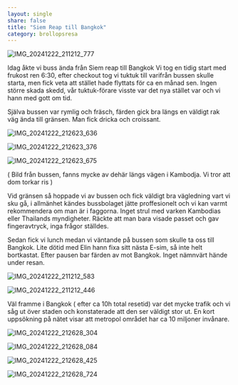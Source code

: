 ```yaml
---
layout: single
share: false
title: "Siem Reap till Bangkok"
category: brollopsresa
---
```



![IMG_20241222_211212_777](https://github.com/user-attachments/assets/de2d56fc-7cc9-49bb-afd3-5eded02b747e)

Idag åkte vi buss ända från Siem reap till Bangkok
Vi tog en tidig start med frukost ren 6:30,
efter checkout tog vi tuktuk till varifrån bussen skulle starta, men fick veta
att stället hade flyttats för ca en månad sen.
Ingen större skada skedd, vår tuktuk-förare visste var det nya stället var
och vi hann med gott om tid.

Själva bussen var rymlig och fräsch, färden gick bra
längs en väldigt rak väg ända till gränsen. Man fick dricka och croissant.

![IMG_20241222_212623_636](https://github.com/user-attachments/assets/8a57d90d-87c1-46ea-b8d7-d61908dba36e)


![IMG_20241222_212623_376](https://github.com/user-attachments/assets/f586a243-b1d2-4944-bbf6-9f5cac1f7e25)

![IMG_20241222_212623_675](https://github.com/user-attachments/assets/e32547b1-4035-4a2c-8745-d1e245b9fcac)

( Bild från bussen, fanns mycke av dehär längs vägen i Kambodja. Vi tror att dom torkar ris )


Vid gränsen så hoppade vi av bussen och fick väldigt
bra vägledning vart vi sku gå, i allmänhet kändes
bussbolaget jätte proffesionelt och vi kan varmt rekommendera 
om man är i faggorna. Inget strul med
varken Kambodias eller Thailands myndigheter.
Räckte att man bara visade passet och gav fingeravtryck, inga frågor ställdes.



Sedan fick vi lunch medan vi väntande på
bussen som skulle ta oss till Bangkok.
Lite dötid med Elin hann fixa sitt nästa E-sim,
så inte helt bortkastat. Efter pausen bar färden av mot Bangkok.
Inget nämnvärt hände under resan.

![IMG_20241222_211212_583](https://github.com/user-attachments/assets/211be5e8-0dd1-4a86-b079-e8e4b8c0a222)


![IMG_20241222_211212_446](https://github.com/user-attachments/assets/38c9f460-09f7-4118-a62f-f7641fd7a9f1)


Väl framme i Bangkok ( efter ca 10h total resetid) var det mycke trafik 
och vi såg ut över staden och konstaterade att den ser väldigt stor ut.
En kort uppsökning på nätet visar att metropol området
har ca 10 miljoner invånare.

![IMG_20241222_212628_304](https://github.com/user-attachments/assets/cea6d140-9bd2-4edb-83de-1c4d1a8d1678)


![IMG_20241222_212628_084](https://github.com/user-attachments/assets/19adacd3-a0de-451c-819f-7b29e50adede)


![IMG_20241222_212628_425](https://github.com/user-attachments/assets/02cf1320-09aa-4053-b409-9a952a944ad6)


![IMG_20241222_212628_724](https://github.com/user-attachments/assets/db4e190b-c755-4097-bb32-0bc43261edf8)




